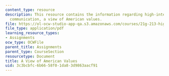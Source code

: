 ```yaml
---
content_type: resource
description: This resource contains the information regarding high-intermediate academic
  communication, a view of American values.
file: https://ol-ocw-studio-app-qa.s3.amazonaws.com/courses/21g-213-high-intermediate-academic-communication-spring-2004/3c3bcbfc6b6658f01da83d9863aacf91_MIT21G_213S04_essay.pdf
file_type: application/pdf
learning_resource_types:
- Assignments
ocw_type: OCWFile
parent_title: Assignments
parent_type: CourseSection
resourcetype: Document
title: A View of American Values
uid: 3c3bcbfc-6b66-58f0-1da8-3d9863aacf91
---
```

